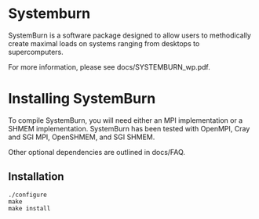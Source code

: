 Systemburn
==========

SystemBurn is a software package designed to allow users to methodically
create maximal loads on systems ranging from desktops to supercomputers.

For more information, please see docs/SYSTEMBURN_wp.pdf.

Installing SystemBurn
=====================
To compile SystemBurn, you will need either an MPI implementation or a
SHMEM implementation.  SystemBurn has been tested with OpenMPI, Cray
and SGI MPI, OpenSHMEM, and SGI SHMEM.

Other optional dependencies are outlined in docs/FAQ.

Installation
------------
    ./configure
    make
    make install


